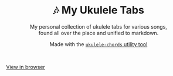 <div align="center">
	<h1>🎶 My Ukulele Tabs</h1>
	<p>
		My personal collection of ukulele tabs for various songs,<br> found all over the place and unified to markdown. 
	</p>
	<p>
    Made with the <a href="https://github.com/capevace/ukulele-chords"><code>ukulele-chords</code> utility tool</a>
	</p>
</div>
<br>

[View in browser](https://mateffy.me/my-ukulele-tabs)

